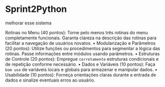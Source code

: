 # Sprint2Python

melhorar esse sistema

Rotinas no Menu (40 pontos): Torne pelo menos três rotinas do menu completamente funcionais.
Garanta clareza na descrição das rotinas para facilitar a navegação de usuários novatos.
• Modularização e Parâmetros (20 pontos): Utilize funções ou procedimentos para segmentar a lógica
das rotinas. Passe informações entre módulos usando parâmetros.
• Estruturas de Controle (20 pontos): Empregue `corretamente` estruturas condicionais e de repetição
conforme necessário.
• Dados e Variáveis (10 pontos): Faça `bom uso` de variáveis locais e globais para armazenar e
manipular dados.
• Usabilidade (10 pontos): Forneça orientações claras durante a entrada de dados e sinalize eventuais
erros ao usuário.
